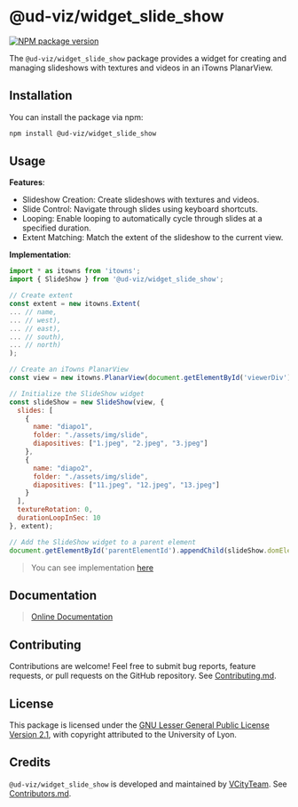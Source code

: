 # @ud-viz/widget_slide_show

[![NPM package version](https://badgen.net/npm/v/@ud-viz/widget_slide_show)](https://npmjs.com/package/@ud-viz/widget_slide_show)

The `@ud-viz/widget_slide_show` package provides a widget for creating and managing slideshows with textures and videos in an iTowns PlanarView.

## Installation

You can install the package via npm:

```bash
npm install @ud-viz/widget_slide_show
```

## Usage

**Features**:

- Slideshow Creation: Create slideshows with textures and videos.
- Slide Control: Navigate through slides using keyboard shortcuts.
- Looping: Enable looping to automatically cycle through slides at a specified duration.
- Extent Matching: Match the extent of the slideshow to the current view.

**Implementation**:

```javascript
import * as itowns from 'itowns';
import { SlideShow } from '@ud-viz/widget_slide_show';

// Create extent
const extent = new itowns.Extent(
... // name,
... // west),
... // east),
... // south),
... // north)
);

// Create an iTowns PlanarView
const view = new itowns.PlanarView(document.getElementById('viewerDiv'), extent);

// Initialize the SlideShow widget
const slideShow = new SlideShow(view, {
  slides: [
    {
      name: "diapo1",
      folder: "./assets/img/slide",
      diapositives: ["1.jpeg", "2.jpeg", "3.jpeg"]
    },
    {
      name: "diapo2",
      folder: "./assets/img/slide",
      diapositives: ["11.jpeg", "12.jpeg", "13.jpeg"]
    }
  ],
  textureRotation: 0,
  durationLoopInSec: 10
}, extent);

// Add the SlideShow widget to a parent element
document.getElementById('parentElementId').appendChild(slideShow.domElement);
```

> You can see implementation [here](https://github.com/VCityTeam/UD-Viz/blob/master/examples/widget_slide_show.html)

## Documentation

> [Online Documentation](https://vcityteam.github.io/UD-Viz/html/widget_slide_show/)

## Contributing

Contributions are welcome! Feel free to submit bug reports, feature requests, or pull requests on the GitHub repository. See [Contributing.md](https://github.com/VCityTeam/UD-Viz/blob/master/docs/static/Contributing.md).

## License

This package is licensed under the [GNU Lesser General Public License Version 2.1](https://github.com/VCityTeam/UD-Viz/blob/master/LICENSE.md), with copyright attributed to the University of Lyon.

## Credits

`@ud-viz/widget_slide_show` is developed and maintained by [VCityTeam](https://github.com/VCityTeam). See [Contributors.md](https://github.com/VCityTeam/UD-Viz/blob/master/docs/static/Contributors.md).